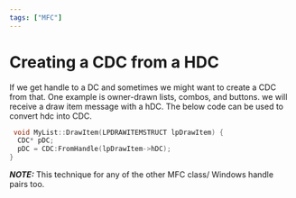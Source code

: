 ```yaml
---
tags: ["MFC"]
---
```


# Creating a CDC from a HDC

<!--markdownlint-disable MD013 MD029 MD036 MD024 MD033 MD040 MD042 MD001 MD051 MD025 MD052-->

If we get handle to a DC and sometimes we might want to create a CDC from that. One example is owner-drawn lists, combos, and buttons.  we will receive a draw item message with a hDC. The below code can be used to convert hdc into CDC.

```cpp
 void MyList::DrawItem(LPDRAWITEMSTRUCT lpDrawItem) { 
  CDC* pDC;
  pDC = CDC:FromHandle(lpDrawItem->hDC); 
} 
```

***NOTE:***
This technique for any of the other MFC class/ Windows handle pairs too.
